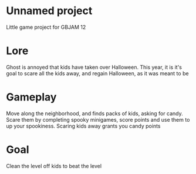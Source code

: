 # Unnamed project

Little game project for GBJAM 12

# Lore

Ghost is annoyed that kids have taken over Halloween. This year, it is it's goal to scare all the kids away,
and regain Halloween, as it was meant to be

# Gameplay

Move along the neighborhood, and finds packs of kids, asking for candy. Scare them by completing spooky minigames,
score points and use them to up your spookiness. Scaring kids away grants you candy points

# Goal

Clean the level off kids to beat the level
